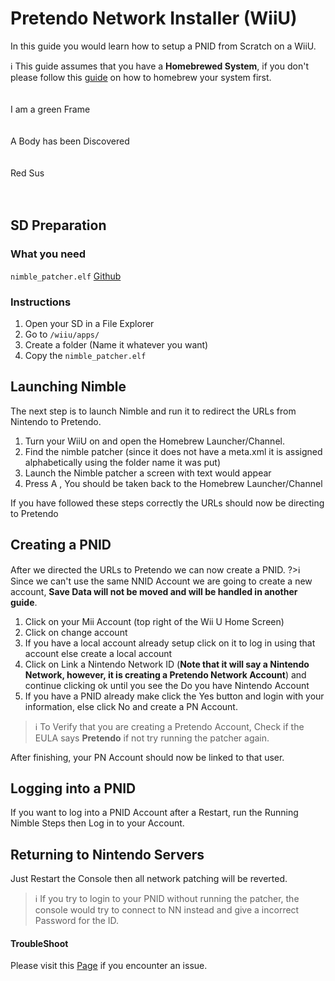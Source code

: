 # Pretendo Network Installer (WiiU)
In this guide you would learn how to setup a PNID from Scratch on a WiiU.


<div class="info-frame" style="--main-info-color: #00b7ff;">ℹ️ This guide assumes that you have a <b>Homebrewed System</b>, if you don't please follow this <a href="https://wiiu.hacks.guide/#/">guide</a> on how to homebrew your system first.</div>
<br></br>
<div class="info-frame" style="--main-info-color: #00ff2a;">I am a green Frame</div>
<br></br>
<div class="info-frame" style="--main-info-color: #fffb00;">A Body has been Discovered</div>
<br></br>
<div class="info-frame" style="--main-info-color: #ff0000;">Red Sus</div>
<br></br>

## SD Preparation
### What you need
`nimble_patcher.elf`  [Github](https://github.com/PretendoNetwork/Nimble/releases)

### Instructions

 1. Open your SD in a File Explorer
 2. Go to `/wiiu/apps/`
 3. Create a folder (Name it whatever you want)
 4. Copy the `nimble_patcher.elf`

## Launching Nimble
The next step is to launch Nimble and run it to redirect the URLs from Nintendo to Pretendo.

 1. Turn your WiiU on and open the Homebrew Launcher/Channel.
 2. Find the nimble patcher (since it does not have a meta.xml it is assigned alphabetically using the folder name it was put) 
 3. Launch the Nimble patcher a screen with text would appear 
 4. Press A , You should be taken back to the Homebrew Launcher/Channel 

If you have followed these steps correctly the URLs should now be directing to Pretendo

## Creating a PNID
After we directed the URLs to Pretendo we can now create a PNID.
?>ℹ️ Since we can't use the same NNID Account we are going to create a new account, **Save Data will not be moved and will be handled in another guide**.

 1. Click on your Mii Account (top right of the Wii U Home Screen)
 2. Click on change account
 3. If you have a local account already setup click on it to log in using that account else create a local account
 4. Click on Link a Nintendo Network ID (**Note that it will say a Nintendo Network, however, it is creating a Pretendo Network Account**) and continue clicking ok until you see the Do you have Nintendo Account
 5. If you have a PNID already make click the Yes button and login with your information, else click No and create a PN Account.
 
 >ℹ️ To Verify that you are creating a Pretendo Account, Check if the EULA says **Pretendo** if not try running the patcher again.

After finishing, your PN Account should now be linked to that user.

## Logging into a PNID

If you want to log into a PNID Account after a Restart, run the Running Nimble Steps then Log in to your Account.


## Returning to Nintendo Servers
Just Restart the Console then all network patching will be reverted.

>ℹ️ If you try to login to your PNID without running the patcher, the console would try to connect to NN instead and give a incorrect Password for the ID.

#### TroubleShoot
Please visit this [Page](https://www.youtube.com/watch?v=dQw4w9WgXcQ) if you encounter an issue.

<!---
  Info (Blue - Default) #00b7ff

  Ok (Green) #00ff2a;
 
  Alert (Red) #ff0000;
 
  Warn (Yellow) #fffb00; --->



